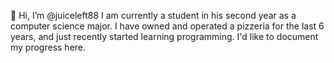 👋 Hi, I’m @juiceleft88
I am currently a student in his second year as a computer science major. 
I have owned and operated a pizzeria for the last 6 years, and just recently started learning programming.
I'd like to document my progress here.

<!---
juiceleft88/juiceleft88 is a ✨ special ✨ repository because its `README.md` (this file) appears on your GitHub profile.
You can click the Preview link to take a look at your changes.
--->
